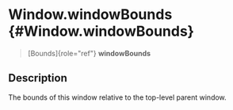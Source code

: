 Window.windowBounds {#Window.windowBounds}
===================

> [Bounds]{role="ref"} **windowBounds**

Description
-----------

The bounds of this window relative to the top-level parent window.
